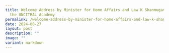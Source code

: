 ```yaml
---
title: Welcome Address by Minister for Home Affairs and Law K Shanmugam SC at
  the UNCITRAL Academy
permalink: /welcome-address-by-minister-for-home-affairs-and-law-k-shanmugam-sc-at-the-uncitral-academy/
date: 2024-08-27
layout: post
description: ""
image: ""
variant: markdown
---
```

